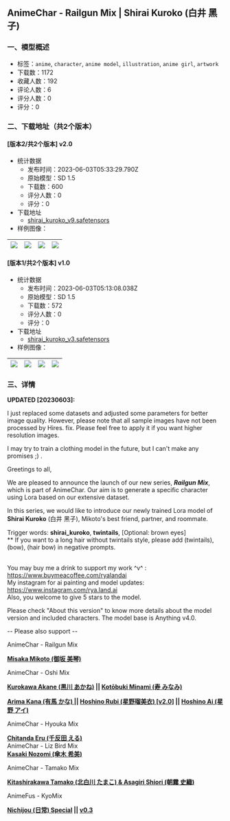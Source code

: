 ## AnimeChar - Railgun Mix | Shirai Kuroko (白井 黑子)
### 一、模型概述

- 标签：`anime`, `character`, `anime model`, `illustration`, `anime girl`, `artwork`
- 下载数：1172
- 收藏人数：192
- 评论人数：6
- 评分人数：0
- 评分：0

### 二、下载地址（共2个版本）

#### [版本2/共2个版本] v2.0

- 统计数据
  - 发布时间：2023-06-03T05:33:29.790Z
  - 原始模型：SD 1.5
  - 下载数：600
  - 评分人数：0
  - 评分：0
- 下载地址
  - [shirai_kuroko_v9.safetensors](https://civitai.com/api/download/models/88175)
- 样例图像：

| <img src="https://image.civitai.com/xG1nkqKTMzGDvpLrqFT7WA/40134d66-5189-4786-8f76-bc6ce16ca551/width=450/1013473.jpeg" /> | <img src="https://image.civitai.com/xG1nkqKTMzGDvpLrqFT7WA/0dc0deb8-ce96-4755-857e-a81f21fbaab1/width=450/1013491.jpeg" /> | <img src="https://image.civitai.com/xG1nkqKTMzGDvpLrqFT7WA/34afd713-9abb-446a-9d6a-4151c18fd977/width=450/1013496.jpeg" /> | <img src="https://image.civitai.com/xG1nkqKTMzGDvpLrqFT7WA/f82b951e-777c-4e87-84db-8d3f0bbf507b/width=450/1013524.jpeg" /> |
| ---- | ---- | ---- | ---- |

#### [版本1/共2个版本] v1.0

- 统计数据
  - 发布时间：2023-06-03T05:13:08.038Z
  - 原始模型：SD 1.5
  - 下载数：572
  - 评分人数：0
  - 评分：0
- 下载地址
  - [shirai_kuroko_v3.safetensors](https://civitai.com/api/download/models/71339)
- 样例图像：

| <img src="https://image.civitai.com/xG1nkqKTMzGDvpLrqFT7WA/ec98af05-c7e6-4cdb-991d-1ad5bd0ecd0b/width=450/807716.jpeg" /> | <img src="https://image.civitai.com/xG1nkqKTMzGDvpLrqFT7WA/ba496abe-fe16-4f15-ad67-fdecd19b396e/width=450/807474.jpeg" /> | <img src="https://image.civitai.com/xG1nkqKTMzGDvpLrqFT7WA/40141a44-b062-49e8-b554-ef80e20e5ea6/width=450/807446.jpeg" /> | <img src="https://image.civitai.com/xG1nkqKTMzGDvpLrqFT7WA/1428a180-16af-4d8b-aa03-866d9c1f8471/width=450/807762.jpeg" /> |
| ---- | ---- | ---- | ---- |


### 三、详情
<p><strong>UPDATED [20230603]:</strong></p><p>I just replaced some datasets and adjusted some parameters for better image quality. However, please note that all sample images have not been processed by Hires. fix. Please feel free to apply it if you want higher resolution images.</p><p>I may try to train a clothing model in the future, but I can't make any promises ;) .</p><p></p><p>Greetings to all,</p><p>We are pleased to announce the launch of our new series, <strong><em>Railgun Mix</em></strong>, which is part of AnimeChar. Our aim is to generate a specific character using Lora based on our extensive dataset.</p><p></p><p>In this series, we would like to introduce our newly trained Lora model of <strong>Shirai Kuroko</strong> (白井 黑子), Mikoto's best friend, partner, and roommate.</p><p>Trigger words: <strong>shirai_kuroko</strong>, <strong>twintails</strong>, [Optional: brown eyes]<br />** If you want to a long hair without twintails style, please add (twintails), (bow), (hair bow) in negative prompts.</p><p><br />You may buy me a drink to support my work ^v^ : <a target="_blank" rel="ugc" href="https://www.buymeacoffee.com/ryalandai">https://www.buymeacoffee.com/ryalandai<br /></a>My instagram for ai painting and model updates: <a target="_blank" rel="ugc" href="https://www.instagram.com/rya.land.ai">https://www.instagram.com/rya.land.ai</a><a target="_blank" rel="ugc" href="https://www.instagram.com/rya.land.ai￼Also"><br /></a>Also, you welcome to give 5 stars to the model.</p><p>Please check "About this version" to know more details about the model version and included characters. The model base is Anything v4.0.</p><p></p><p>-- Please also support --</p><p>AnimeChar - Railgun Mix</p><p><a target="_blank" rel="ugc" href="https://civitai.com/models/63389/animechar-railgun-mix-or-misaka-mikoto-v20"><strong>Misaka Mikoto (御坂 美琴)</strong></a></p><p>AnimeChar - Oshi Mix</p><p><a target="_blank" rel="ugc" href="https://civitai.com/models/63489/animechar-oshi-mix-or-kurokawa-akane"><strong>Kurokawa Akane (黒川 あかね)</strong></a><strong> || </strong><a target="_blank" rel="ugc" href="https://civitai.com/models/58641/animechar-oshi-mix-or-kotobuki-minami"><strong>Kotōbuki Minami (寿 みなみ)</strong></a></p><p><a target="_blank" rel="ugc" href="https://civitai.com/models/52156/animechar-oshi-mix-or-arima-kana"><strong>Arima Kana (有馬 かな) </strong></a><strong>|| </strong><a target="_blank" rel="ugc" href="https://civitai.com/models/48654/animechar-oshi-mix-or-hoshino-rubi-v20"><strong>Hoshino Rubi (星野瑠美衣) [v2.0]</strong></a><strong> || </strong><a target="_blank" rel="ugc" href="https://civitai.com/models/47002/animechar-oshi-mix-or-hoshino-ai"><strong>Hoshino Ai (星野 アイ)</strong></a></p><p>AnimeChar - Hyouka Mix</p><p><a target="_blank" rel="ugc" href="https://civitai.com/models/54634/animechar-hyouka-mix-or-chitanda-eru"><strong>Chitanda Eru (千反田 える)</strong></a><br />AnimeChar - Liz Bird Mix<br /><a target="_blank" rel="ugc" href="https://civitai.com/models/43427/animechar-liz-bird-mix-or-kasaki-nozomi"><strong>Kasaki Nozomi (傘木 希美)</strong></a></p><p>AnimeChar - Tamako Mix</p><p><a target="_blank" rel="ugc" href="https://civitai.com/models/40906/animechar-tamako-mix-or-kitashirakawa-tamako-and-asagiri-shiori"><strong>Kitashirakawa Tamako (北白川 たまこ) &amp; Asagiri Shiori (朝霧 史織)</strong></a></p><p>AnimeFus - KyoMix</p><p><a target="_blank" rel="ugc" href="https://civitai.com/models/59543/animefus-kyo-mix-nichijou-special"><strong>Nichijou (日常) Special</strong></a><strong> || </strong><a target="_blank" rel="ugc" href="https://civitai.com/models/26740/animefus-kyo-mix-v03"><strong>v0.3</strong></a></p>